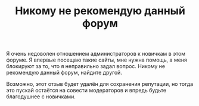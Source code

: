 ﻿---
title: "Никому не рекомендую данный форум"
se.owner.user_id: 377439
se.owner.display_name: "Tiranich"
se.owner.link: "https://ru.meta.stackoverflow.com/users/377439/tiranich"
se.link: "https://ru.meta.stackoverflow.com/questions/10398/%d0%9d%d0%b8%d0%ba%d0%be%d0%bc%d1%83-%d0%bd%d0%b5-%d1%80%d0%b5%d0%ba%d0%be%d0%bc%d0%b5%d0%bd%d0%b4%d1%83%d1%8e-%d0%b4%d0%b0%d0%bd%d0%bd%d1%8b%d0%b9-%d1%84%d0%be%d1%80%d1%83%d0%bc"
se.question_id: 10398
se.post_type: question
se.score: -10
---
<p>Я очень недоволен отношением администраторов к новичкам в этом форуме. Я впервые посещаю такие сайты, мне нужна помощь, а меня блокируют за то, что я неправильно задал вопрос. Никому не рекомендую данный форум, найдите другой. </p>

<p>Возможно, этот отзыв будет удалён для сохранения репутации, но тогда это пускай остаётся на совести модераторов и впредь будьте благодушнее с новичками.</p>
